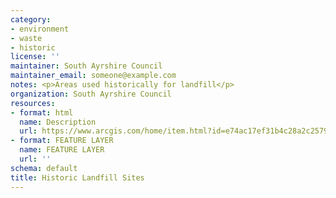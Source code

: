 ```yaml
---
category:
- environment
- waste
- historic
license: ''
maintainer: South Ayrshire Council
maintainer_email: someone@example.com
notes: <p>Areas used historically for landfill</p>
organization: South Ayrshire Council
resources:
- format: html
  name: Description
  url: https://www.arcgis.com/home/item.html?id=e74ac17ef31b4c28a2c257977c4b31e1
- format: FEATURE LAYER
  name: FEATURE LAYER
  url: ''
schema: default
title: Historic Landfill Sites
---
```

